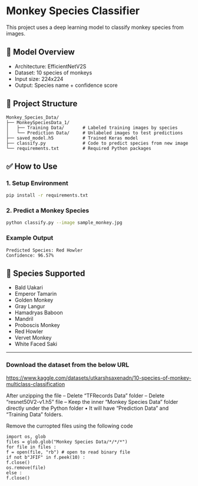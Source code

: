 # Monkey Species Classifier

This project uses a deep learning model to classify monkey species from images.

## 🧠 Model Overview
- Architecture: EfficientNetV2S
- Dataset: 10 species of monkeys
- Input size: 224x224
- Output: Species name + confidence score

## 📁 Project Structure
```
Monkey_Species_Data/
├── MonkeySpeciesData_1/
│   ├── Training Data/       # Labeled training images by species
│   └── Prediction Data/     # Unlabeled images to test predictions
├── saved_model.h5           # Trained Keras model
├── classify.py              # Code to predict species from new image
└── requirements.txt         # Required Python packages
```

## ✅ How to Use
### 1. Setup Environment
```bash
pip install -r requirements.txt
```

### 2. Predict a Monkey Species
```bash
python classify.py --image sample_monkey.jpg
```

### Example Output
```
Predicted Species: Red Howler
Confidence: 96.57%
```

## 🐒 Species Supported
- Bald Uakari
- Emperor Tamarin
- Golden Monkey
- Gray Langur
- Hamadryas Baboon
- Mandril
- Proboscis Monkey
- Red Howler
- Vervet Monkey
- White Faced Saki

---


### Download the dataset from the below URL
https://www.kaggle.com/datasets/utkarshsaxenadn/10-species-of-monkey-multiclass-classification

After unzipping the file 
– Delete “TFRecords Data” folder
– Delete “resnet50V2-v1.h5” file
– Keep the inner “Monkey Species Data” folder directly under the Python folder
• It will have “Prediction Data” and “Training Data” folders.


Remove the curropted files using the following code

    import os, glob
    files = glob.glob("Monkey Species Data/*/*/*")
    for file in files :
    f = open(file, "rb") # open to read binary file
    if not b"JFIF" in f.peek(10) :
    f.close()
    os.remove(file)
    else :
    f.close()

 
